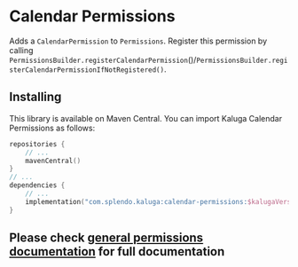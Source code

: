 # Calendar Permissions
Adds a `CalendarPermission` to `Permissions`. Register this permission by calling `PermissionsBuilder.registerCalendarPermission`()/`PermissionsBuilder.registerCalendarPermissionIfNotRegistered()`.

## Installing
This library is available on Maven Central. You can import Kaluga Calendar Permissions as follows:

 ```kotlin
 repositories {
     // ...
     mavenCentral()
 }
 // ...
 dependencies {
     // ...
     implementation("com.splendo.kaluga:calendar-permissions:$kalugaVersion")
 }
 ```

## Please check [general permissions documentation](../base-permissions) for full documentation
